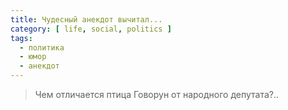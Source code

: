 ```yaml
---
title: Чудесный анекдот вычитал...
category: [ life, social, politics ]
tags:
  - политика
  - юмор
  - анекдот
---
```

> Чем отличается птица Говорун от народного депутата?..
